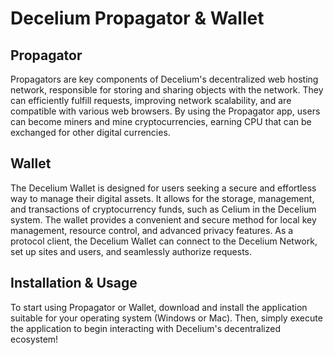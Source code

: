 # Decelium Propagator & Wallet

## Propagator
Propagators are key components of Decelium's decentralized web hosting network, responsible for storing and sharing objects with the network. They can efficiently fulfill requests, improving network scalability, and are compatible with various web browsers. By using the Propagator app, users can become miners and mine cryptocurrencies, earning CPU that can be exchanged for other digital currencies.

## Wallet
The Decelium Wallet is designed for users seeking a secure and effortless way to manage their digital assets. It allows for the storage, management, and transactions of cryptocurrency funds, such as Celium in the Decelium system. The wallet provides a convenient and secure method for local key management, resource control, and advanced privacy features. As a protocol client, the Decelium Wallet can connect to the Decelium Network, set up sites and users, and seamlessly authorize requests.

## Installation & Usage
To start using Propagator or Wallet, download and install the application suitable for your operating system (Windows or Mac). Then, simply execute the application to begin interacting with Decelium's decentralized ecosystem! 
